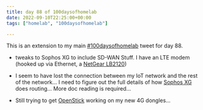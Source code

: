 ```yaml
---
title: day 88 of 100daysofhomelab
date: 2022-09-10T22:25:00+00:00
tags: ["homelab", "100daysofhomelab"]

---
```


This is an extension to my main [#100daysofhomelab](https://twitter.com/hashtag/100DaysOfHomeLab) tweet for day 88.

* tweaks to Sophos XG to include SD-WAN Stuff. I have an LTE modem (hooked up via Ethernet, a [NetGear LB2120](https://geni.us/EJli))

* I seem to have lost the connection between my IoT network and the rest of the network... I need to figure out the full details of how [Sophos XG](https://www.sophos.com/en-us/free-tools/sophos-xg-firewall-home-edition) does routing... More doc reading is required...
* Still trying to get [OpenStick](https://github.com/OpenStick/OpenStick/) working on my new 4G dongles...
